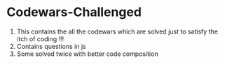 # Codewars-Challenged

1. This contains the all the codewars which are solved just to satisfy the itch of coding !!!
2. Contains questions in js
3. Some solved twice with better code composition
